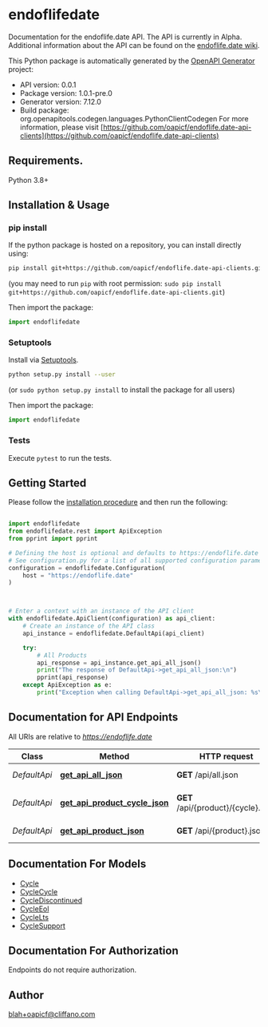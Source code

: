 # endoflifedate
Documentation for the endoflife.date API. The API is currently in Alpha. Additional information about the API can be found on the [endoflife.date wiki](https://github.com/endoflife-date/endoflife.date/wiki).

This Python package is automatically generated by the [OpenAPI Generator](https://openapi-generator.tech) project:

- API version: 0.0.1
- Package version: 1.0.1-pre.0
- Generator version: 7.12.0
- Build package: org.openapitools.codegen.languages.PythonClientCodegen
For more information, please visit [https://github.com/oapicf/endoflife.date-api-clients](https://github.com/oapicf/endoflife.date-api-clients)

## Requirements.

Python 3.8+

## Installation & Usage
### pip install

If the python package is hosted on a repository, you can install directly using:

```sh
pip install git+https://github.com/oapicf/endoflife.date-api-clients.git
```
(you may need to run `pip` with root permission: `sudo pip install git+https://github.com/oapicf/endoflife.date-api-clients.git`)

Then import the package:
```python
import endoflifedate
```

### Setuptools

Install via [Setuptools](http://pypi.python.org/pypi/setuptools).

```sh
python setup.py install --user
```
(or `sudo python setup.py install` to install the package for all users)

Then import the package:
```python
import endoflifedate
```

### Tests

Execute `pytest` to run the tests.

## Getting Started

Please follow the [installation procedure](#installation--usage) and then run the following:

```python

import endoflifedate
from endoflifedate.rest import ApiException
from pprint import pprint

# Defining the host is optional and defaults to https://endoflife.date
# See configuration.py for a list of all supported configuration parameters.
configuration = endoflifedate.Configuration(
    host = "https://endoflife.date"
)



# Enter a context with an instance of the API client
with endoflifedate.ApiClient(configuration) as api_client:
    # Create an instance of the API class
    api_instance = endoflifedate.DefaultApi(api_client)

    try:
        # All Products
        api_response = api_instance.get_api_all_json()
        print("The response of DefaultApi->get_api_all_json:\n")
        pprint(api_response)
    except ApiException as e:
        print("Exception when calling DefaultApi->get_api_all_json: %s\n" % e)

```

## Documentation for API Endpoints

All URIs are relative to *https://endoflife.date*

Class | Method | HTTP request | Description
------------ | ------------- | ------------- | -------------
*DefaultApi* | [**get_api_all_json**](docs/DefaultApi.md#get_api_all_json) | **GET** /api/all.json | All Products
*DefaultApi* | [**get_api_product_cycle_json**](docs/DefaultApi.md#get_api_product_cycle_json) | **GET** /api/{product}/{cycle}.json | Single cycle details
*DefaultApi* | [**get_api_product_json**](docs/DefaultApi.md#get_api_product_json) | **GET** /api/{product}.json | Get All Details


## Documentation For Models

 - [Cycle](docs/Cycle.md)
 - [CycleCycle](docs/CycleCycle.md)
 - [CycleDiscontinued](docs/CycleDiscontinued.md)
 - [CycleEol](docs/CycleEol.md)
 - [CycleLts](docs/CycleLts.md)
 - [CycleSupport](docs/CycleSupport.md)


<a id="documentation-for-authorization"></a>
## Documentation For Authorization

Endpoints do not require authorization.


## Author

blah+oapicf@cliffano.com


